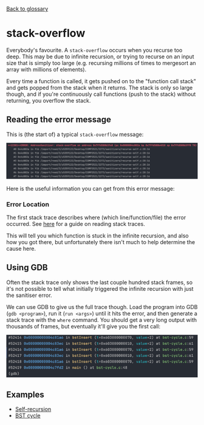 [Back to glossary](..)

# stack-overflow

Everybody's favourite. A `stack-overflow` occurs when you recurse too deep. This may be due to infinite recursion, or trying to recurse on an input size that is simply too large (e.g. recursing millions of times to mergesort an array with millions of elements).

Every time a function is called, it gets pushed on to the "function call stack" and gets popped from the stack when it returns. The stack is only so large though, and if you're continuously call functions (push to the stack) without returning, you overflow the stack.

## Reading the error message

This is (the start of) a typical `stack-overflow` message:

![img.png](error.png)

Here is the useful information you can get from this error message:

### Error Location
The first stack trace describes where (which line/function/file) the error occurred. See [here](../../errmsg#stack-traces) for a guide on reading stack traces.

This will tell you which function is stuck in the infinite recursion, and also how you got there, but unfortunately there isn't much to help determine the cause here.

## Using GDB

Often the stack trace only shows the last couple hundred stack frames, so it's not possible to tell what initially triggered the infinite recursion with just the sanitiser error.

We can use GDB to give us the full trace though. Load the program into GDB (`gdb <program>`), run it (`run <args>`) until it hits the error, and then generate a stack trace with the `where` command. You should get a very long output with thousands of frames, but eventually it'll give you the first call:

![gdb trace](bst-cycle/gdb.png)

## Examples

- [Self-recursion](recurse-self)
- [BST cycle](bst-cycle)
